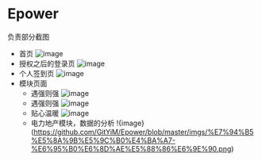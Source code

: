 # Epower
负责部分截图
- 首页
![image](https://github.com/GitYiM/Epower/blob/master/imgs/%E9%A6%96%E9%A1%B5.png)
- 授权之后的登录页
![image](https://github.com/GitYiM/Epower/blob/master/imgs/%E7%99%BB%E5%BD%95.png)
- 个人签到页
![image](https://github.com/GitYiM/Epower/blob/master/imgs/%E4%B8%AA%E4%BA%BA%E7%AD%BE%E5%88%B0%E9%A1%B5.png)
- 模块页面
  - 遇强则强
  ![image](https://github.com/GitYiM/Epower/blob/master/imgs/%E9%81%87%E5%BC%BA%E5%88%99%E5%BC%BA.png)
  - 遇强则强
  ![image](https://github.com/GitYiM/Epower/blob/master/imgs/%E9%81%87%E5%BC%BA%E5%88%99%E5%BC%BA2.png)
  - 贴心温暖
  ![image](https://github.com/GitYiM/Epower/blob/master/imgs/%E8%B4%B4%E5%BF%83%E6%B8%A9%E6%9A%96.png)
  - 电力地产模块，数据的分析
  !{image}(https://github.com/GitYiM/Epower/blob/master/imgs/%E7%94%B5%E5%8A%9B%E5%9C%B0%E4%BA%A7-%E6%95%B0%E6%8D%AE%E5%88%86%E6%9E%90.png)
